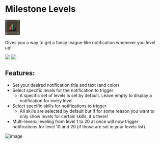 # Milestone Levels 
![icon.png](icon.png)

Gives you a way to get a fancy league-like notification whenever you level up!

[![](https://img.shields.io/endpoint?url=https://i.pluginhub.info/shields/rank/plugin/milestone-levels)](https://runelite.net/plugin-hub/show/milestone-levels)
[![](https://img.shields.io/endpoint?url=https://i.pluginhub.info/shields/installs/plugin/milestone-levels)](https://runelite.net/plugin-hub/show/milestone-levels)

## Features:

- Set your desired notification title and text (and color)
- Select specific levels for the notification to trigger
  - A specific set of levels is set by default. Leave empty to display a notification for every level.
- Select specific skills for notifications to trigger
  - All skills are selected by default but if for some reason you want to only show levels for certain skills, it's there!
- Multi-levels: leveling from level 1 to 20 at once will now trigger notifications for level 10 and 20 (if those are set in your levels list).

![image](https://github.com/Antimated/milestone-levels/assets/2869409/34d345e2-6043-4597-ae18-dffac8dfa141)

